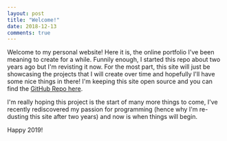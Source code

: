 ```yaml
---
layout: post
title: "Welcome!"
date: 2018-12-13
comments: true
---
```


Welcome to my personal website! Here it is, the online portfolio I've been meaning to create for a while. Funnily enough, I started this repo about two years ago but I'm revisting it now. For the most part, this site will just be showcasing the projects that I will create over time and hopefully I'll have some nice things in there! I'm keeping this site open source and you can find the [GitHub Repo here](https://github.com/LV/lv.github.io).

I'm really hoping this project is the start of many more things to come, I've recently rediscovered my passion for programming (hence why I'm re-dusting this site after two years) and now is when things will begin.

Happy 2019!
